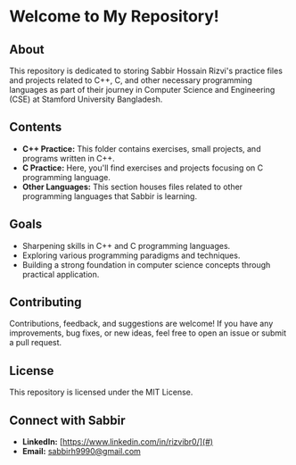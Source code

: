 # Welcome to My Repository!

## About
This repository is dedicated to storing Sabbir Hossain Rizvi's practice files and projects related to C++, C, and other necessary programming languages as part of their journey in Computer Science and Engineering (CSE) at Stamford University Bangladesh.

## Contents
- **C++ Practice:** This folder contains exercises, small projects, and programs written in C++.
- **C Practice:** Here, you'll find exercises and projects focusing on C programming language.
- **Other Languages:** This section houses files related to other programming languages that Sabbir is learning.

## Goals
- Sharpening skills in C++ and C programming languages.
- Exploring various programming paradigms and techniques.
- Building a strong foundation in computer science concepts through practical application.

## Contributing
Contributions, feedback, and suggestions are welcome! If you have any improvements, bug fixes, or new ideas, feel free to open an issue or submit a pull request.

## License
This repository is licensed under the MIT License.

## Connect with Sabbir
- **LinkedIn:** [https://www.linkedin.com/in/rizvibr0/](#)
- **Email:** [sabbirh9990@gmail.com](#)
